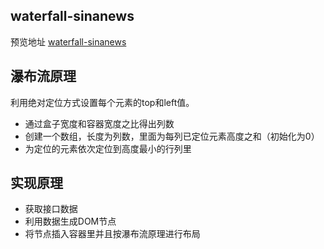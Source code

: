 ## waterfall-sinanews

预览地址
[waterfall-sinanews](http://chunge2016.online/hungry-task/JavaScript/waterfall-sinanews/)

## 瀑布流原理

利用绝对定位方式设置每个元素的top和left值。
- 通过盒子宽度和容器宽度之比得出列数
- 创建一个数组，长度为列数，里面为每列已定位元素高度之和（初始化为0）
- 为定位的元素依次定位到高度最小的行列里

## 实现原理

- 获取接口数据
- 利用数据生成DOM节点
- 将节点插入容器里并且按瀑布流原理进行布局
